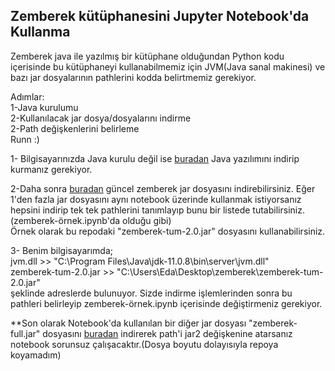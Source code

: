 ## Zemberek kütüphanesini Jupyter Notebook'da Kullanma

Zemberek java ile yazılmış bir kütüphane olduğundan Python kodu içerisinde bu kütüphaneyi kullanabilmemiz için JVM(Java sanal makinesi) ve bazı jar dosyalarının pathlerini kodda belirtmemiz gerekiyor.<br>

Adımlar:<br>
1-Java kurulumu<br>
2-Kullanılacak jar dosya/dosyalarını indirme<br>
2-Path değişkenlerini belirleme<br>
Runn :)<br>

1- Bilgisayarınızda Java kurulu değil ise  [buradan](https://www.java.com/tr/) Java yazılımını indirip kurmanız gerekiyor.<br>

2-Daha sonra [buradan](https://drive.google.com/drive/folders/0B9TrB39LQKZWX1RSang3M1VkYjQ) güncel zemberek jar dosyasını indirebilirsiniz. Eğer 1'den fazla jar dosyasını aynı notebook üzerinde kullanmak istiyorsanız hepsini indirip tek tek pathlerini tanımlayıp bunu bir listede tutabilirsiniz. (zemberek-örnek.ipynb'da olduğu gibi)<br>
Örnek olarak bu repodaki "zemberek-tum-2.0.jar" dosyasını kullanabilirsiniz.

3- Benim bilgisayarımda;<br>
jvm.dll >> "C:\Program Files\Java\jdk-11.0.8\\bin\server\jvm.dll"<br>
zemberek-tum-2.0.jar >> "C:\Users\Eda\Desktop\zemberek\zemberek-tum-2.0.jar" <br>
şeklinde adreslerde bulunuyor. Sizde indirme işlemlerinden sonra bu pathleri belirleyip zemberek-örnek.ipynb içerisinde değiştirmeniz gerekiyor.<br>

**Son olarak Notebook'da kullanılan bir diğer jar dosyası "zemberek-full.jar" dosyasını [buradan](https://drive.google.com/file/d/1RRuFK43JqcHcthB3fV2IEpPftWoeoHAu/view?usp=sharing) indirerek path'i jar2 değişkenine atarsanız notebook sorunsuz çalışacaktır.(Dosya boyutu dolayısıyla repoya koyamadım)

